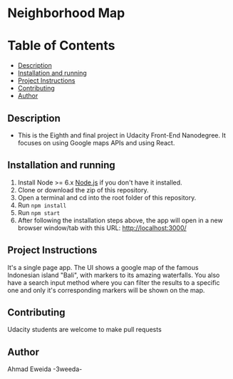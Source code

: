 Neighborhood Map
===============================

# Table of Contents

* [Description](#description)
* [Installation and running](#installation-and-running)
* [Project Instructions](#project-instructions)
* [Contributing](#contributing)
* [Author](#author)

## Description

* This is the Eighth and final project in Udacity Front-End Nanodegree. It focuses on using Google maps APIs and using React.

## Installation and running

1. Install Node >= 6.x [Node.js](https://nodejs.org/en/) if you don't have it installed.
2. Clone or download the zip of this repository.
3. Open a terminal and cd into the root folder of this repository.
4. Run ```npm install```
5. Run ```npm start```
6. After following the installation steps above, the app will open in a new browser window/tab with this URL: [http://localhost:3000/](http://localhost:3000/)

## Project Instructions

It's a single page app. The UI shows a google map of the famous Indonesian island "Bali", with markers to its amazing waterfalls. You also have a search input method where you can filter the results to a specific one and only it's corresponding markers will be shown on the map.

## Contributing

Udacity students are welcome to make pull requests

## Author

Ahmad Eweida -3weeda-
